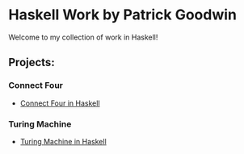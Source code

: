 # Haskell Work by Patrick Goodwin
Welcome to my collection of work in Haskell!

## Projects:

### Connect Four
- [Connect Four in Haskell](https://github.com/pattygcoding/Connect-Four-Language-Tree/tree/main/haskell)

### Turing Machine
- [Turing Machine in Haskell](https://github.com/pattygcoding/Turing-Machines/tree/main/Haskell)
